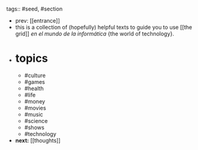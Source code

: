 tags:: #seed, #section

- prev: [[entrance]]
- this is a collection of (hopefully) helpful texts to guide you to use [[the grid]] *en el mundo de la informática* {the world of technology}.
- # topics
	- #culture
	- #games
	- #health
	- #life
	- #money
	- #movies
	- #music
	- #science
	- #shows
	- #technology
- **next:** [[thoughts]]